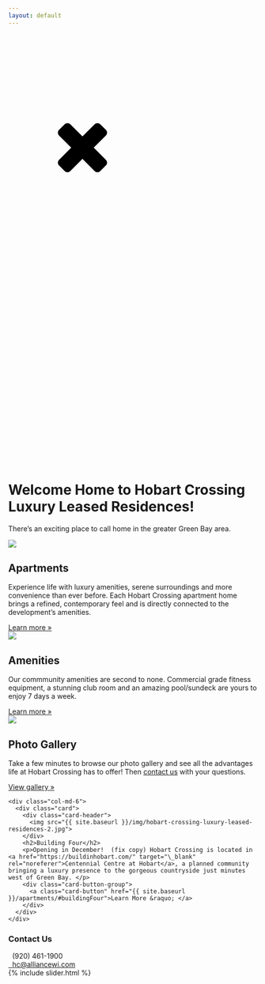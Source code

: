 ```yaml
---
layout: default
---
```

<div class="videoOverlay">
  <div class="videoWrapper">
  <svg class="iconWrap" version="1.1" xmlns="http://www.w3.org/2000/svg" xmlns:xlink="http://www.w3.org/1999/xlink">
  <defs>
  <symbol id="icon-close" viewBox="0 0 22 28">
  <title>close</title>
  <path d="M20.281 20.656c0 0.391-0.156 0.781-0.438 1.062l-2.125 2.125c-0.281 0.281-0.672 0.438-1.062 0.438s-0.781-0.156-1.062-0.438l-4.594-4.594-4.594 4.594c-0.281 0.281-0.672 0.438-1.062 0.438s-0.781-0.156-1.062-0.438l-2.125-2.125c-0.281-0.281-0.438-0.672-0.438-1.062s0.156-0.781 0.438-1.062l4.594-4.594-4.594-4.594c-0.281-0.281-0.438-0.672-0.438-1.062s0.156-0.781 0.438-1.062l2.125-2.125c0.281-0.281 0.672-0.438 1.062-0.438s0.781 0.156 1.062 0.438l4.594 4.594 4.594-4.594c0.281-0.281 0.672-0.438 1.062-0.438s0.781 0.156 1.062 0.438l2.125 2.125c0.281 0.281 0.438 0.672 0.438 1.062s-0.156 0.781-0.438 1.062l-4.594 4.594 4.594 4.594c0.281 0.281 0.438 0.672 0.438 1.062z"></path>
  </symbol>
  </defs>
  </svg>
  <svg id="close" class="icon icon-close"><use xlink:href="#icon-close"></use></svg>
  <script src="https://fast.wistia.com/embed/medias/zx6jri3a4x.jsonp" async></script><script src="https://fast.wistia.com/assets/external/E-v1.js" async></script><div class="wistia_responsive_padding" style="padding:56.25% 0 0 0;position:relative;"><div class="wistia_responsive_wrapper" style="height:100%;left:0;position:absolute;top:0;width:100%;"><div class="wistia_embed wistia_async_zx6jri3a4x videoFoam=true" style="height:100%;position:relative;width:100%">&nbsp;</div></div></div>
  </div>
</div>

<div class="header-image">
<script src="https://fast.wistia.com/embed/medias/zx6jri3a4x.jsonp" async></script><script src="https://fast.wistia.com/assets/external/E-v1.js" async></script><div class="wistia_responsive_padding" style="padding:56.25% 0 0 0;position:relative;"><div class="wistia_responsive_wrapper" style="height:100%;left:0;position:absolute;top:0;width:100%;"><div class="wistia_embed wistia_async_zx6jri3a4x videoFoam=true" style="height:100%;position:relative;width:100%">&nbsp;</div></div></div>
</div>
<div class="container">
  <div class="row">
    <div class="col-md-12 center-block">
      <div class="card header-card">
        <h1>Welcome Home to Hobart Crossing Luxury Leased Residences!</h1>
        <p class="text-center">There’s an exciting place to call home in the greater Green Bay area.</p>
      </div>
    </div>
  </div>
  <div class="row">
    <div class="col-md-6">
      <div class="card">
        <div class="card-header">
          <img src="{{ site.baseurl }}/img/hobart-crossing-luxury-leased-residences-2.jpg">
        </div>
        <h2>Apartments</h2>
        <p>Experience life with luxury amenities, serene surroundings and more convenience than ever before. Each Hobart Crossing apartment home brings a refined, contemporary feel and is directly connected to the development’s amenities.</p>
        <div class="card-button-group">
          <a class="card-button" href="{{ site.baseurl }}/apartments">Learn more &raquo;</a>
        </div>
      </div>
    </div>
    <div class="col-md-6">
      <div class="card">
        <div class="card-header">
          <img src="{{ site.baseurl }}/img/hobart-crossing-amenities.jpg">
        </div>
        <h2>Amenities</h2>
        <p>Our commmunity amenities are second to none. Commercial grade fitness equipment, a stunning club room and an amazing pool/sundeck are yours to enjoy 7 days a week.</p>
        <p class="padding-card-hack"> </p>
        <div class="card-button-group">
          <a class="card-button" href="{{ site.baseurl }}/amenities">Learn more &raquo;</a>
        </div>
      </div>
    </div>
  </div>

  <div class="row">
    <div class="col-md-6">
      <div class="card">
        <div class="card-header">
          <img src="{{ site.baseurl }}/img/hobart-crossing-luxury-commons-area.jpg">
        </div>
        <h2>Photo Gallery</h2>
        <p>Take a few minutes to browse our photo gallery and see all the advantages life at Hobart Crossing has to offer! Then <a href="{{ site.baseurl }}/contact">contact us</a> with your questions. </p>
        <div class="card-button-group">
          <a class="card-button" href="{{ site.baseurl }}/gallery">View gallery &raquo; </a>
        </div>
      </div>
    </div>

    <div class="col-md-6">
      <div class="card">
        <div class="card-header">
          <img src="{{ site.baseurl }}/img/hobart-crossing-luxury-leased-residences-2.jpg">
        </div>
        <h2>Building Four</h2>
        <p>Opening in December!  (fix copy) Hobart Crossing is located in <a href="https://buildinhobart.com/" target="\_blank" rel="noreferer">Centennial Centre at Hobart</a>, a planned community bringing a luxury presence to the gorgeous countryside just minutes west of Green Bay. </p>
        <div class="card-button-group">
          <a class="card-button" href="{{ site.baseurl }}/apartments/#buildingFour">Learn More &raquo; </a>
        </div>
      </div>
    </div>
  </div>

  <div class="row">
    <div class="col-md-6 col-md-offset-3">
      <div class="card">
        <h3>Contact Us</h3>
        <div class="card-button-group">
          <div class="card-button"><span class="glyphicon glyphicon-earphone"></span>&nbsp;&nbsp;(920) 461-1900</div>
          <a class="card-button" href="mailto:hc@alliancewi.com"><span class="glyphicon glyphicon-envelope"></span>&nbsp;&nbsp;hc@alliancewi.com</a>
        </div>
      </div>
    </div>
  </div>
  <div class="row">
    {% include slider.html %}
  </div>
</div>
